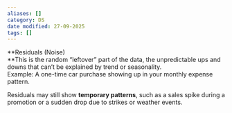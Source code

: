 ```yaml
---
aliases: []
category: DS
date modified: 27-09-2025
tags: []
---
```

**Residuals (Noise)  
**This is the random “leftover” part of the data, the unpredictable ups and downs that can’t be explained by trend or seasonality.  
Example: A one-time car purchase showing up in your monthly expense pattern.

Residuals may still show **temporary patterns**, such as a sales spike during a promotion or a sudden drop due to strikes or weather events.